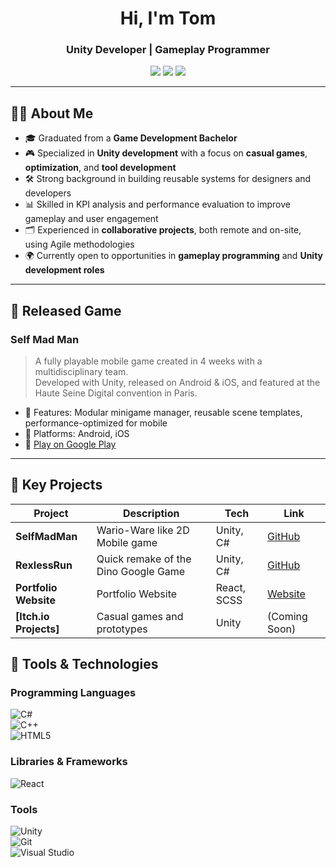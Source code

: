 <h1 align="center">Hi, I'm Tom</h1>
<h3 align="center">Unity Developer | Gameplay Programmer</h3>

<p align="center">
  <img src="https://img.shields.io/badge/Unity-black?logo=unity&logoColor=white&style=for-the-badge" />
  <img src="https://img.shields.io/badge/C%23-purple?logo=csharp&logoColor=white&style=for-the-badge" />
  <img src="https://img.shields.io/badge/Game_Development-blue?style=for-the-badge" />
</p>

---

## 🧑‍💻 About Me

- 🎓 Graduated from a  **Game Development Bachelor**
- 🎮 Specialized in **Unity development** with a focus on **casual games**, **optimization**, and **tool development**
- 🛠 Strong background in building reusable systems for designers and developers
- 📊 Skilled in KPI analysis and performance evaluation to improve gameplay and user engagement
- 🗂 Experienced in **collaborative projects**, both remote and on-site, using Agile methodologies
- 🌍 Currently open to opportunities in **gameplay programming** and **Unity development roles**

---

## 📱 Released Game

### **Self Mad Man**  
> A fully playable mobile game created in 4 weeks with a multidisciplinary team.  
> Developed with Unity, released on Android & iOS, and featured at the Haute Seine Digital convention in Paris. 

- 🧩 Features: Modular minigame manager, reusable scene templates, performance-optimized for mobile
- 📲 Platforms: Android, iOS
- 🔗 [Play on Google Play](https://play.google.com/store/apps/details?id=com.GamingTech.SelfMadMan)

---

## 🧪 Key Projects
| Project | Description | Tech | Link |
|--------|-------------|------|------|
| **SelfMadMan** | Wario-Ware like 2D Mobile game | Unity, C# | [GitHub](https://github.com/Mastrum1/SelfMadMan) |
| **RexlessRun** | Quick remake of the Dino Google Game | Unity, C# | [GitHub](https://github.com/FreezeKaz/Rexless-Run) |
| **Portfolio Website** | Portfolio Website | React, SCSS | [Website](https://freezekaz.github.io/tomlegros/) |
| **[Itch.io Projects]** | Casual games and prototypes | Unity | (Coming Soon) |


## 🧰 Tools & Technologies

### Programming Languages  
![C#](https://img.shields.io/badge/Csharp-%2300599C.svg?&style=for-the-badge&logo=cplusplus&logoColor=white)  
![C++](https://img.shields.io/badge/C++-%2300599C.svg?&style=for-the-badge&logo=cplusplus&logoColor=white)  
![HTML5](https://img.shields.io/badge/HTML5-%23E34F26.svg?&style=for-the-badge&logo=html5&logoColor=white)  

### Libraries & Frameworks  
![React](https://img.shields.io/badge/React-%2361DAFB.svg?&style=for-the-badge&logo=react&logoColor=black)

### Tools  
![Unity](https://img.shields.io/badge/Unity-Used%20Daily-black?style=for-the-badge&logo=unity&logoColor=white)  
![Git](https://img.shields.io/badge/Git-Version%20Control-F05032?style=for-the-badge&logo=git&logoColor=white)  
![Visual Studio](https://img.shields.io/badge/Visual%20Studio-IDE-5C2D91?style=for-the-badge&logo=visualstudio&logoColor=white)  

